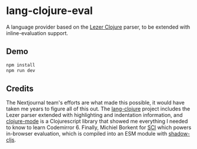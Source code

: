 # lang-clojure-eval

A language provider based on the [Lezer Clojure](https://github.com/nextjournal/lezer-clojure) parser, to be extended with inline-evaluation support.

## Demo

```bash
npm install
npm run dev
```

## Credits

The Nextjournal team's efforts are what made this possible, it would have taken me years to figure all of this out. The [lang-clojure](https://github.com/nextjournal/lang-clojure/) project includes the Lezer parser extended with highlighting and indentation information, and [clojure-mode](https://github.com/nextjournal/clojure-mode/tree/main) is a Clojurescript library that showed me everything I needed to know to learn Codemirror 6. Finally, Michiel Borkent for [SCI](https://github.com/babashka/sci) which powers in-browser evaluation, which is compiled into an ESM module with [shadow-cljs](https://github.com/thheller/shadow-cljs).